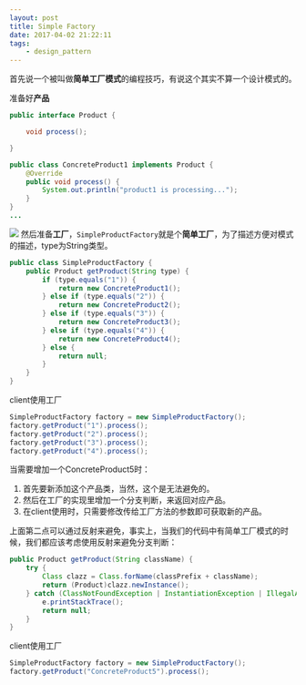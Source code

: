 ```yaml
---
layout: post
title: Simple Factory
date: 2017-04-02 21:22:11
tags:
    - design_pattern
---
```


首先说一个被叫做**简单工厂模式**的编程技巧，有说这个其实不算一个设计模式的。

准备好**产品**
```java
public interface Product {

    void process();

}
```
```java
public class ConcreteProduct1 implements Product {
    @Override
    public void process() {
        System.out.println("product1 is processing...");
    }
}
...
```
![](http://onk1k9bha.bkt.clouddn.com/2017-04-02-133144.jpg)
然后准备**工厂**，`SimpleProductFactory`就是个**简单工厂**，为了描述方便对模式的描述，type为String类型。
```java
public class SimpleProductFactory {
    public Product getProduct(String type) {
        if (type.equals("1")) {
            return new ConcreteProduct1();
        } else if (type.equals("2")) {
            return new ConcreteProduct2();
        } else if (type.equals("3")) {
            return new ConcreteProduct3();
        } else if (type.equals("4")) {
            return new ConcreteProduct4();
        } else {
            return null;
        }
    }
}
```
client使用工厂
```java
SimpleProductFactory factory = new SimpleProductFactory();
factory.getProduct("1").process();
factory.getProduct("2").process();
factory.getProduct("3").process();
factory.getProduct("4").process();
```
当需要增加一个ConcreteProduct5时：
1. 首先要新添加这个产品类，当然，这个是无法避免的。
2. 然后在工厂的实现里增加一个分支判断，来返回对应产品。
3. 在client使用时，只需要修改传给工厂方法的参数即可获取新的产品。

上面第二点可以通过反射来避免，事实上，当我们的代码中有简单工厂模式的时候，我们都应该考虑使用反射来避免分支判断：
```java
public Product getProduct(String className) {
    try {
        Class clazz = Class.forName(classPrefix + className);
        return (Product)clazz.newInstance();
    } catch (ClassNotFoundException | InstantiationException | IllegalAccessException e) {
        e.printStackTrace();
        return null;
    }
}
```
client使用工厂
```java
SimpleProductFactory factory = new SimpleProductFactory();
factory.getProduct("ConcreteProduct5").process();
```
